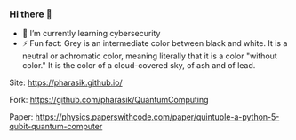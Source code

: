 ### Hi there 👋
- 🌱 I’m currently learning cybersecurity
- ⚡ Fun fact: Grey is an intermediate color between black and white. It is a neutral or achromatic color, meaning literally that it is a color "without color." It is the color of a cloud-covered sky, of ash and of lead.

Site: https://pharasik.github.io/

Fork: https://github.com/pharasik/QuantumComputing

Paper: https://physics.paperswithcode.com/paper/quintuple-a-python-5-qubit-quantum-computer
<!--
**pharasik/pharasik** is a ✨ _special_ ✨ repository because its `README.md` (this file) appears on your GitHub profile.

Here are some ideas to get you started:

- 🔭 I’m currently working on ...
- 🌱 I’m currently learning ...
- 👯 I’m looking to collaborate on ...
- 🤔 I’m looking for help with ...
- 💬 Ask me about ...
- 📫 How to reach me: ...
- 😄 Pronouns: ...
- ⚡ Fun fact: ...
-->
